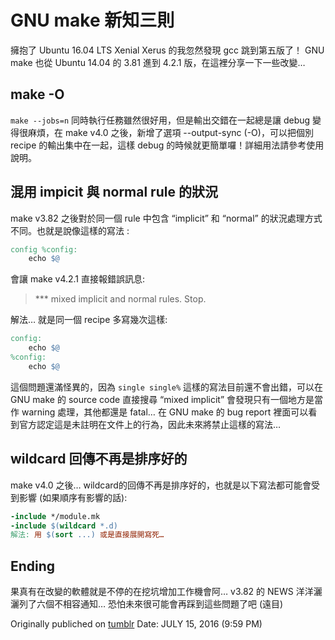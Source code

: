 GNU make 新知三則
=================

擁抱了 Ubuntu 16.04 LTS Xenial Xerus 的我忽然發現 gcc 跳到第五版了！ GNU make 也從 Ubuntu 14.04 的 3.81 進到 4.2.1 版，在這裡分享一下一些改變…

make -O
-------

`make --jobs=n` 同時執行任務雖然很好用，但是輸出交錯在一起總是讓 debug 變得很麻煩，在 make v4.0 之後，新增了選項 --output-sync (-O)，可以把個別 recipe 的輸出集中在一起，這樣 debug 的時候就更簡單囉！詳細用法請參考使用說明。

混用 impicit 與 normal rule 的狀況
-----------------------------------

make v3.82 之後對於同一個 rule 中包含 “implicit” 和 “normal” 的狀況處理方式不同。也就是說像這樣的寫法 :

```Makefile
config %config:
    echo $@
```

會讓 make v4.2.1 直接報錯誤訊息:

> \*\*\* mixed implicit and normal rules. Stop.

解法… 就是同一個 recipe 多寫幾次這樣:

```Makefile
config:
    echo $@
%config:
    echo $@
```

這個問題還滿怪異的，因為 `single single%` 這樣的寫法目前還不會出錯，可以在 GNU make 的 source code 直接搜尋 “mixed implicit” 會發現只有一個地方是當作 warning 處理，其他都還是 fatal… 在 GNU make 的 bug report 裡面可以看到官方認定這是未註明在文件上的行為，因此未來將禁止這樣的寫法…

wildcard 回傳不再是排序好的
---------------------------

make v4.0 之後… wildcard的回傳不再是排序好的，也就是以下寫法都可能會受到影響 (如果順序有影響的話):

```Makefile
-include */module.mk
-include $(wildcard *.d)
解法: 用 $(sort ...) 或是直接展開寫死…
```

Ending
------

果真有在改變的軟體就是不停的在挖坑增加工作機會阿… v3.82 的 NEWS 洋洋灑灑列了六個不相容通知… 恐怕未來很可能會再踩到這些問題了吧 (遠目)

Originally publiched on [tumblr](http://rein-notes.tumblr.com/post/147446394293/gnu-make-%E6%96%B0%E7%9F%A5%E4%B8%89%E5%89%87-%E6%93%81%E6%8A%B1%E4%BA%86-ubuntu-1604-lts-xenial-xerus)
Date: JULY 15, 2016 (9:59 PM)
